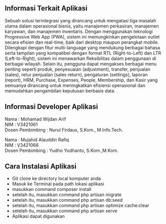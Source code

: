 ## Informasi Terkait Aplikasi

Sebuah solusi terintegrasi yang dirancang untuk mengatasi tiga masalah utama dalam operasional bisnis, yaitu manajemen perkasiran, manajemen karyawan, dan manajemen inventaris. Dengan menggunakan teknologi Progressive Web App (PWA), sistem ini memungkinkan pengelolaan outlet secara efisien dan real-time, baik dari desktop maupun perangkat mobile.
Dilengkapi dengan fitur multi-language yang mendukung berbagai bahasa serta tampilan yang kompatibel dengan format RTL (Right-to-Left) dan LTR (Left-to-Right), sistem ini menawarkan fleksibilitas dalam penggunaan di berbagai wilayah. Selain itu, pengguna dapat mengakses berbagai menu penting seperti produk, penyesuaian (adjustment), transfer, penjualan (sales), retur penjualan (sales return), pengaturan (settings), laporan (report), HRM, Purchase, Expenses, People, Membership, dan Kasir yang semuanya dirancang untuk meningkatkan efisiensi operasional dan memudahkan pengambilan keputusan berbasis data.

## Informasi Developer Aplikasi

Nama                : Mohamad Wijdan Arif <br/>
NIM                 : V3421061 <br/>
Dosen Pembimbing    : Nurul Firdaus, S.Kom., M.Info.Tech. <br/>

Nama                : Mujahid Alauddin Rafiq <br/>
NIM                 : V3421066 <br/>
Dosen Pembimbing    : Yudho Yudhanto, S.Kom.,M.Kom. <br/>

## Cara Instalasi Aplikasi

-   Git clone ke directory local komputer anda
-   Masuk ke Terminal pada path lokasi aplikasi
-   masukkan command composer install
-   setelah itu, masukkan command php artisan migrate
-   setelah itu, masukkan command php artisan db:seed
-   setelah itu, masukkan command php artisan optimize cache:clear
-   setelah itu, masukkan command php artisan serve
-   Aplikasi dapat digunakan
